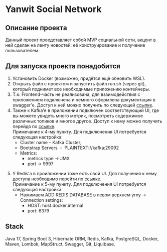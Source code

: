 # Yanwit Social Network
## Описание проекта
Данный проект проедставляет собой MVP социальной сети, акцент в ней сделан на ленту новостей: её конструирование и получение пользователем. 
## Для запуска проекта понадобится
1. Установить Docker (возможно, придётся ещё обновить WSL).
2. Открыть файл с проектом и запустить файл run.sh (через git), который поднимет все необходимые приложению контейнеры.
3. Т.к. Frontend-часть не реализована, для взаимодействия с приложением подключена и немного оформлена документация в swagger’е.
Доступ к ней можно получить по следующей [ссылке](http://localhost:8080/swagger-ui/index.html#/ "http://localhost:8080/swagger-ui/index.html#/").
5. Также к Kafka’е в приложении подключен соответствующий UI, где вы можете увидеть много метрик, посмотреть содержимое различных топиков и многое другое.
Доступ к нему можно получить перейдя по [ссылке](http://localhost:8082/ "http://localhost:8082/").  
Примечание к 4-му пункту. Для подключения UI потребуется следующая настройка:
   - Cluster name – Kafka Cluster;
   - Bootstrap Servers  -  PLAINTEXT://kafka:29092
   - Metrics:
      - metrics type -> JMX
      - port -> 9997
5) У Redis'а в проиложении тоже есть свой UI. Для получения к нему доступа необходимо перейти по [ссылке](http://localhost:5540/ "http://localhost:5540/").  
Примечание к 5-му пункту. Для подключения UI потребуется следующая настройка:
   - Нажимаем ADD REDIS DATABASE в левом верхнем углу -> Connection settings:
       - HOST: host.docker.internal
       - port: 6379
## Stack
Java 17, Spring Boot 3, Hibernate ORM, Redis, Kafka, PostgreSQL, Docker, Maven, Lombok, MapStruct, Swagger, Git, Liquibase.

       

